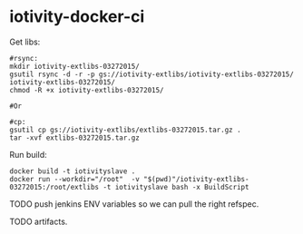 # iotivity-docker-ci


Get libs:
```
#rsync:
mkdir iotivity-extlibs-03272015/
gsutil rsync -d -r -p gs://iotivity-extlibs/iotivity-extlibs-03272015/ iotivity-extlibs-03272015/
chmod -R +x iotivity-extlibs-03272015/

#Or

#cp:
gsutil cp gs://iotivity-extlibs/extlibs-03272015.tar.gz .
tar -xvf extlibs-03272015.tar.gz
```

Run build:
```
docker build -t iotivityslave .
docker run --workdir="/root"  -v "$(pwd)"/iotivity-extlibs-03272015:/root/extlibs -t iotivityslave bash -x BuildScript

```



TODO push jenkins ENV variables so we can pull the right refspec.

TODO artifacts.
